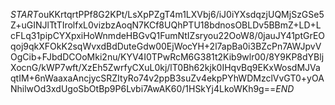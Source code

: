 $START$ouKKrtqrtPPf8G2KPt/LsXpPZgT4m1LXVbj6/iJ0iYXsdqzjUQMjSzGSe5Z+uGINJlTtTIrolfxL0vizbzAoqN7KCf8UQhPTU18bdnosOBLDv5BBmZ+LD+LcFLq31pipCYXpxiHoWnmdeHBGvQ1FumNtIZsryou22OoW8/0jauJY41ptGrEOqoj9qkXFOkK2sqWvxdBdDuteGdw00EjWocYH+2l7apBa0i3BZcPn7AWJpvVOgCib+FJbdDCOoMki2nu/KYV4I0TPwRcM6G381t2Kib9wlr00/8Y9KP8dYBljXocnG/kWP7wft/XzEh5ZwrfyCXuL0kj/lT0Bh62kjk0IHqvBq9EKxWosdMJVaqtIM+6nWaaxaAncjycSRZItyRo74v2ppB3suZv4ekpPYhWDMzclVvGT0+yOANhilwOd3xdUgoSbOtBp9P6Lvbi7AwAK60/1HSkYj4LkoWKh9g==$END$